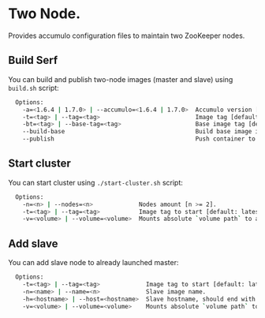 # Two Node.

Provides accumulo configuration files to maintain two ZooKeeper nodes.

## Build Serf

You can build and publish two-node images (master and slave) using `build.sh` script:

```bash
  Options:
    -a=<1.6.4 | 1.7.0> | --accumulo=<1.6.4 | 1.7.0>  Accumulo version [default: 1.7.0]
    -t=<tag> | --tag=<tag>                           Image tag [default: latest].
    -bt=<tag> | --base-tag=<tag>                     Base image tag [default: latest].
    --build-base                                     Build base image if it is not build.
    --publish                                        Push container to dockerhub.
```

## Start cluster

You can start cluster using `./start-cluster.sh` script:

```bash
  Options:
    -n=<n> | --nodes=<n>             Nodes amount [n >= 2].
    -t=<tag> | --tag=<tag>           Image tag to start [default: latest].   
    -v=<volume> | --volume=<volume>  Mounts absolute `volume path` to a `/data` container folder.   
```

## Add slave

You can add slave node to already launched master:

```bash
  Options:
    -t=<tag> | --tag=<tag>             Image tag to start [default: latest].    
    -n=<name> | --name=<n>             Slave image name.
    -h=<hostname> | --host=<hostname>  Slave hostname, should end with `.gt` (*slave50.gt*).
    -v=<volume> | --volume=<volume>    Mounts absolute `volume path` to a `/data` container folder.
```
